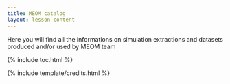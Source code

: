 ```yaml
---
title: MEOM catalog
layout: lesson-content
---
```


Here you will find all the informations on simulation extractions and datasets produced and/or used by MEOM team

{% include toc.html %}

{% include template/credits.html %}
